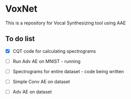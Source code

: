 # VoxNet
This is a repository for Vocal Synthesizing tool using AAE

## To do list
- [X] CQT code for calculating spectrograms
- [ ] Run Adv AE on MNIST - running
- [ ] Spectrograms for entire dataset - code being written
- [ ] Simple Conv AE on dataset
- [ ] Adv AE on dataset


